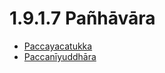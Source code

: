

# 1.9.1.7 Pañhāvāra

* [Paccayacatukka](1.9.1.7/Paccayacatukka.md)
* [Paccanīyuddhāra](1.9.1.7/Paccaniyuddhara.md)




